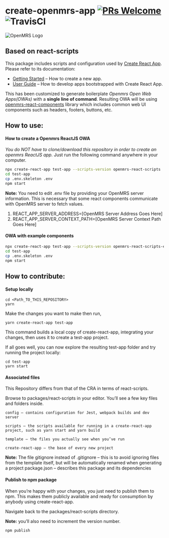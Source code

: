 # create-openmrs-app [![PRs Welcome](https://img.shields.io/badge/PRs-welcome-green.svg)](https://github.com/facebook/create-react-app/pulls)![TravisCI](https://travis-ci.org/beingtmk/create-openmrs-app.svg?branch=master)

![OpenMRS Logo](https://camo.githubusercontent.com/93680c923c12178e9fa6b523b1bbb644d32f4039/68747470733a2f2f74616c6b2e6f70656e6d72732e6f72672f75706c6f6164732f64656661756c742f6f726967696e616c2f32582f662f663165633537396230333938636230346338306135346335366461323139623234343066653234392e6a7067)

## Based on react-scripts

This package includes scripts and configuration used by [Create React App](https://github.com/facebook/create-react-app).<br>
Please refer to its documentation:

- [Getting Started](https://facebook.github.io/create-react-app/docs/getting-started) – How to create a new app.
- [User Guide](https://facebook.github.io/create-react-app/) – How to develop apps bootstrapped with Create React App.

This has been customized to generate boilerplate *Openmrs Open Web Apps(OWAs)* with a **single line of command**. Resulting OWA will be using [openmrs-react-components](https://github.com/openmrs/openmrs-react-components) library which includes common web UI components such as headers, footers, buttons, etc.

## How to use:

#### How to create a Openmrs ReactJS OWA
*You do NOT have to clone/download this repository in order to create an openmrs ReactJS app.* Just run the following command anywhere in your computer.

```sh
npx create-react-app test-app --scripts-version openmrs-react-scripts
cd test-app
cp .env.skeleton .env
npm start
```

**Note:** You need to edit .env file by providing your OpenMRS server information. This is necessary that some react components communicate with OpenMRS server to fetch values.

1. REACT_APP_SERVER_ADDRESS=[OpenMRS Server Address Goes Here]
2. REACT_APP_SERVER_CONTEXT_PATH=[OpenMRS Server Context Path Goes Here]

#### OWA with example components

```sh
npx create-react-app test-app --scripts-version openmrs-react-scripts-example
cd test-app
cp .env.skeleton .env
npm start
```

## How to contribute:

#### Setup locally

```
cd <Path_TO_THIS_REPOSITORY>
yarn
```

Make the changes you want to make then run,

```
yarn create-react-app test-app
```

This command builds a local copy of create-react-app, integrating your changes, then uses it to create a test-app project.

If all goes well, you can now explore the resulting test-app folder and try running the project locally:

```
cd test-app
yarn start
```


#### Associated files

This Repository differs from that of the CRA in terms of react-scripts.

Browse to packages/react-scripts in your editor. You’ll see a few key files and folders inside.

```
config – contains configuration for Jest, webpack builds and dev server

scripts – the scripts available for running in a create-react-app project, such as yarn start and yarn build

template – the files you actually see when you’ve run 

create-react-app – the base of every new project
```

**Note:** The file gitignore instead of .gitignore – this is to avoid ignoring files from the template itself, but will be automatically renamed when generating a project
package.json – describes this package and its dependencies


#### Publish to npm package

When you’re happy with your changes, you just need to publish them to npm. This makes them publicly available and ready for consumption by anybody using create-react-app.

Navigate back to the packages/react-scripts directory.

**Note:** you’ll also need to increment the version number.

```
npm publish
```
